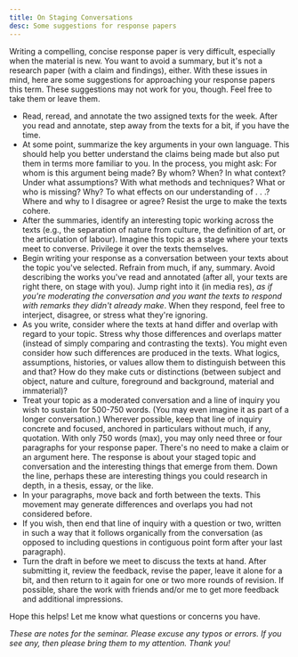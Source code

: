 ```yaml
---
title: On Staging Conversations
desc: Some suggestions for response papers 
---
```


Writing a compelling, concise response paper is very difficult, especially when the material is new. You want to avoid a summary, but it's not a research paper (with a claim and findings), either. With these issues in mind, here are some suggestions for approaching your response papers this term. These suggestions may not work for you, though. Feel free to take them or leave them. 

*  Read, reread, and annotate the two assigned texts for the week. After you read and annotate, step away from the texts for a bit, if you have the time.   
*  At some point, summarize the key arguments in your own language. This should help you better understand the claims being made but also put them in terms more familiar to you. In the process, you might ask: For whom is this argument being made? By whom? When? In what context? Under what assumptions? With what methods and techniques? What or who is missing? Why? To what effects on our understanding of . . .? Where and why to I disagree or agree? Resist the urge to make the texts cohere.  
*  After the summaries, identify an interesting topic working across the texts (e.g., the separation of nature from culture, the definition of art, or the articulation of labour). Imagine this topic as a stage where your texts meet to converse. Privilege it over the texts themselves.  
*  Begin writing your response as a conversation between your texts about the topic you've selected. Refrain from much, if any, summary. Avoid describing the works you've read and annotated (after all, your texts are right there, on stage with you). Jump right into it (in media res), *as if you're moderating the conversation and you want the texts to respond with remarks they didn't already make*. When they respond, feel free to interject, disagree, or stress what they're ignoring.     
*  As you write, consider where the texts at hand differ and overlap with regard to your topic. Stress why those differences and overlaps matter (instead of simply comparing and contrasting the texts). You might even consider how such differences are produced in the texts. What logics, assumptions, histories, or values allow them to distinguish between this and that? How do they make cuts or distinctions (between subject and object, nature and culture, foreground and background, material and immaterial)? 
*  Treat your topic as a moderated conversation and a line of inquiry you wish to sustain for 500-750 words. (You may even imagine it as part of a longer conversation.) Wherever possible, keep that line of inquiry concrete and focused, anchored in particulars without much, if any, quotation. With only 750 words (max), you may only need three or four paragraphs for your response paper. There's no need to make a claim or an argument here. The response is about your staged topic and conversation and the interesting things that emerge from them. Down the line, perhaps these are interesting things you could research in depth, in a thesis, essay, or the like.    
*  In your paragraphs, move back and forth between the texts. This movement may generate differences and overlaps you had not considered before.  
*  If you wish, then end that line of inquiry with a question or two, written in such a way that it follows organically from the conversation (as opposed to including questions in contiguous point form after your last paragraph).  
*  Turn the draft in before we meet to discuss the texts at hand. After submitting it, review the feedback, revise the paper, leave it alone for a bit, and then return to it again for one or two more rounds of revision. If possible, share the work with friends and/or me to get more feedback and additional impressions. 

Hope this helps! Let me know what questions or concerns you have.  

*These are notes for the seminar. Please excuse any typos or errors. If you see any, then please bring them to my attention. Thank you!*